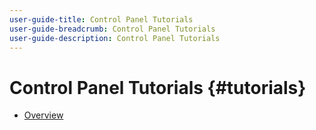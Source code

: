```yaml
---
user-guide-title: Control Panel Tutorials
user-guide-breadcrumb: Control Panel Tutorials
user-guide-description: Control Panel Tutorials
---
```


# Control Panel Tutorials {#tutorials}

+ [Overview](overview.md)

<!--

Articles must be added to this TOC file in order to render.

Use this list format to specify links to articles and section headings that expand and collapse in the left rail of the user guide.

An article link CANNOT be used as a section heading.
-->
